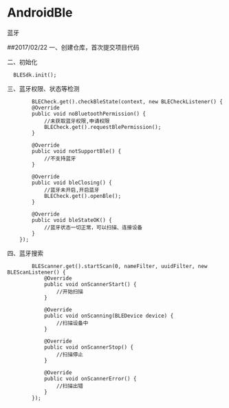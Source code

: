 # AndroidBle
蓝牙

##2017/02/22
一、创建仓库，首次提交项目代码


二、初始化

      BLESdk.init();

三、蓝牙权限、状态等检测


            BLECheck.get().checkBleState(context, new BLECheckListener() {
			@Override
			public void noBluetoothPermission() {
                //未获取蓝牙权限,申请权限
                BLECheck.get().requestBlePermission();
			}

			@Override
			public void notSupportBle() {
                //不支持蓝牙
			}

			@Override
			public void bleClosing() {
                //蓝牙未开启,开启蓝牙
                BLECheck.get().openBle();
			}

			@Override
			public void bleStateOK() {
                //蓝牙状态一切正常，可以扫描、连接设备
			}
		});

四、蓝牙搜索

            BLEScanner.get().startScan(0, nameFilter, uuidFilter, new BLEScanListener() {
    			@Override
    			public void onScannerStart() {
    				//开始扫描
    			}

    			@Override
    			public void onScanning(BLEDevice device) {
                    //扫描设备中
    			}

    			@Override
    			public void onScannerStop() {
                    //扫描停止
    			}

    			@Override
    			public void onScannerError() {
                    //扫描出错
    			}
    		});